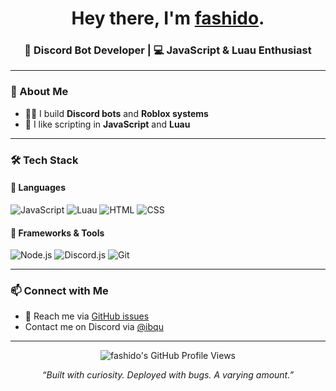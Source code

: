 <!-- README.md for @fashido -->

<h1 align="center">Hey there, I'm <a href="https://fashido-development.github.io" target="_blank">fashido</a>.</h1>
<h3 align="center">🤖 Discord Bot Developer | 💻 JavaScript & Luau Enthusiast</h3>

---

### 🧠 About Me

- 👨‍💻 I build **Discord bots** and **Roblox systems**
- 🧩 I like scripting in **JavaScript** and **Luau**  

---

### 🛠 Tech Stack

<h4>🧩 Languages</h4>

<p>
  <img src="https://img.shields.io/badge/JavaScript-F7DF1E?style=for-the-badge&logo=javascript&logoColor=black" alt="JavaScript"/>
  <img src="https://img.shields.io/badge/Luau-2C2D72?style=for-the-badge&logo=lua&logoColor=white" alt="Luau"/>
  <img src="https://img.shields.io/badge/HTML5-E34F26?style=for-the-badge&logo=html5&logoColor=white" alt="HTML"/>
  <img src="https://img.shields.io/badge/CSS3-1572B6?style=for-the-badge&logo=css&logoColor=white" alt="CSS"/>
</p>

<h4>🧩 Frameworks & Tools</h4>

<p>
  <img src="https://img.shields.io/badge/Node.js-339933?style=for-the-badge&logo=node.js&logoColor=white" alt="Node.js"/>
  <img src="https://img.shields.io/badge/Discord.js-5865F2?style=for-the-badge&logo=discord.js&logoColor=white" alt="Discord.js"/>
  <img src="https://img.shields.io/badge/Git-F05032?style=for-the-badge&logo=git&logoColor=white" alt="Git"/>
</p>

---

### 📫 Connect with Me

- 📨 Reach me via [GitHub issues](https://github.com/fashido-development)
- Contact me on Discord via [@ibqu](https://discordapp.com/users/324877029868568576)

---

<p align="center">
  <img src="https://komarev.com/ghpvc/?username=fashido&label=Profile%20Views&color=ff6188" alt="fashido's GitHub Profile Views" />
</p>

<p align="center">
  <em>“Built with curiosity. Deployed with bugs. A varying amount.”</em>
</p>
